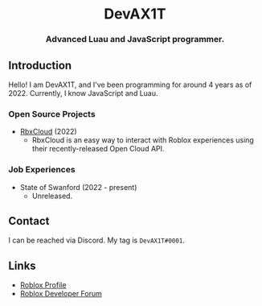 <div align="center">
    <h1>DevAX1T</h1>
   <h3><b>Advanced Luau and JavaScript programmer.</b></h3>
</div>


## Introduction
Hello! I am DevAX1T, and I've been programming for around 4 years as of 2022.
Currently, I know JavaScript and Luau.

### Open Source Projects
* [RbxCloud](https://github.com/DevAX1T/rbxcloud) (2022)
  * RbxCloud is an easy way to interact with Roblox experiences using their recently-released Open Cloud API.

### Job Experiences
* State of Swanford (2022 - present)
  * Unreleased.


## Contact
I can be reached via Discord. My tag is `DevAX1T#0001`.

## Links
* [Roblox Profile](https://www.roblox.com/users/125196014/profile)
* [Roblox Developer Forum](https://devforum.roblox.com/u/devax1t)
